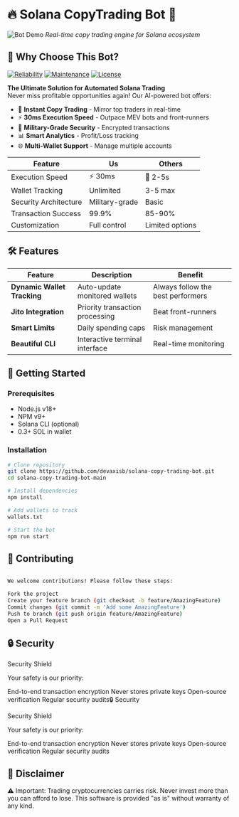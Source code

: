# 🔥 Solana CopyTrading Bot 🚀

![Bot Demo](soon)
*Real-time copy trading engine for Solana ecosystem*

## 🌟 Why Choose This Bot?

[![Reliability](https://img.shields.io/badge/Reliability-99.99%25-brightgreen)](https://github.com/devaxisb/solana-copy-trading-bot)
[![Maintenance](https://img.shields.io/badge/Maintenance-Actively%20Developed-orange)](https://github.com/devaxisb/solana-copy-trading-bot)
[![License](https://img.shields.io/badge/License-MIT-blue)](https://github.com/devaxisb/solana-copy-trading-bot)

**The Ultimate Solution for Automated Solana Trading**  
Never miss profitable opportunities again! Our AI-powered bot offers:

- 🚨 **Instant Copy Trading** - Mirror top traders in real-time
- ⚡ **30ms Execution Speed** - Outpace MEV bots and front-runners
- 🔐 **Military-Grade Security** - Encrypted transactions
- 📊 **Smart Analytics** - Profit/Loss tracking
- 🌐 **Multi-Wallet Support** - Manage multiple accounts

| Feature               | Us               | Others          |
|-----------------------|------------------|-----------------|
| Execution Speed       | ⚡ 30ms          | 🐢 2-5s         |
| Wallet Tracking       | Unlimited        | 3-5 max         |
| Security Architecture | Military-grade   | Basic           |
| Transaction Success   | 99.9%            | 85-90%          |
| Customization         | Full control     | Limited options |

## 🛠 Features

| Feature | Description | Benefit |
|---------|-------------|---------|
| **Dynamic Wallet Tracking** | Auto-update monitored wallets | Always follow the best performers |
| **Jito Integration** | Priority transaction processing | Beat front-runners |
| **Smart Limits** | Daily spending caps | Risk management |
| **Beautiful CLI** | Interactive terminal interface | Real-time monitoring |

## 🚀 Getting Started

### Prerequisites
- Node.js v18+
- NPM v9+
- Solana CLI (optional)
- 0.3+ SOL in wallet

### Installation
```bash
# Clone repository
git clone https://github.com/devaxisb/solana-copy-trading-bot.git
cd solana-copy-trading-bot-main

# Install dependencies
npm install

# Add wallets to track
wallets.txt

# Start the bot
npm run start

```

## 🤝 Contributing
```bash

We welcome contributions! Please follow these steps:

Fork the project
Create your feature branch (git checkout -b feature/AmazingFeature)
Commit changes (git commit -m 'Add some AmazingFeature')
Push to branch (git push origin feature/AmazingFeature)
Open a Pull Request
```

## 🔒 Security

Security Shield

Your safety is our priority:

End-to-end transaction encryption
Never stores private keys
Open-source verification
Regular security audits🔒 Security

Security Shield

Your safety is our priority:

End-to-end transaction encryption
Never stores private keys
Open-source verification
Regular security audits

## 📜 Disclaimer

⚠️ Important: Trading cryptocurrencies carries risk. Never invest more than you can afford to lose. This software is provided "as is" without warranty of any kind.
